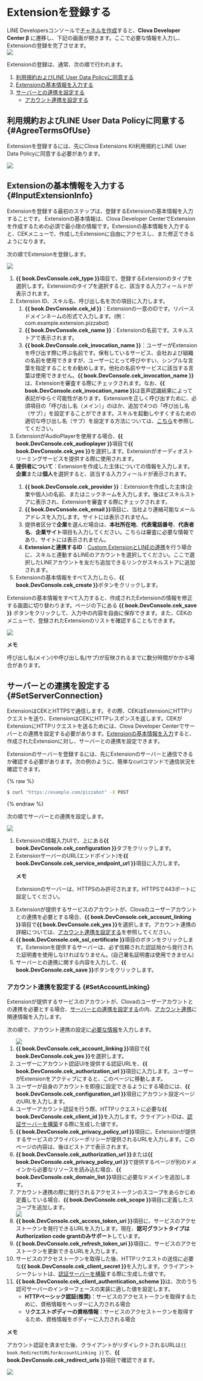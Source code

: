 # Extensionを登録する

LINE Developersコンソールで[チャネルを作成](/DevConsole/Guides/CEK/Create_Channel.md)すると、**Clova Developer Center β** に遷移し、下記の画面が開きます。ここで必要な情報を入力し、Extensionの登録を完了させます。  
![](/DevConsole/Resources/Images/DevConsole-New_Extension.png)

Extensionの登録は、通常、次の順で行われます。

<ol>
  <li><a href="#AgreeTermsOfUse">利用規約およびLINE User Data Policyに同意する</a></li>
  <li><a href="#InputExtensionInfo">Extensionの基本情報を入力する</a></li>
  <li><a href="#SetServerConnection">サーバーとの連携を設定する</a>
    <ul>
      <li><a href="#SetAccountLinking">アカウント連携を設定する</a></li>
    </ul>
  </li>
</ol>

## 利用規約およびLINE User Data Policyに同意する {#AgreeTermsOfUse}

Extensionを登録するには、先にClova Extensions Kit利用規約とLINE User Data Policyに同意する必要があります。

![](/DevConsole/Resources/Images/DevConsole-Agree_Terms_of_Use_and_Collecting_Personal_Info.png)

## Extensionの基本情報を入力する {#InputExtensionInfo}

Extensionを登録する最初のステップは、登録するExtensionの基本情報を入力することです。
Extensionの基本情報は、Clova Developer CenterでExtensionを作成するための必須で最小限の情報です。Extensionの基本情報を入力すると、CEKメニューで、作成したExtensionに自由にアクセスし、また修正できるようになります。

次の順でExtensionを登録します。

![](/DevConsole/Resources/Images/DevConsole-Create_New_Extension.png)

<ol>
  <li><strong>{{ book.DevConsole.cek_type }}</strong>項目で、登録するExtensionのタイプを選択します。Extensionのタイプを選択すると、該当する入力フィールドが表示されます。</li>
  <li>Extension ID、スキル名、呼び出し名を次の項目に入力します。
    <ol>
      <li><strong>{{ book.DevConsole.cek_id }}</strong>：Extensionの一意のIDです。リバースドメインネームの形式で入力します。(例：com.example.extension.pizzabot)</li>
      <li><strong>{{ book.DevConsole.cek_name }}</strong>：Extensionの名前です。スキルストアで表示されます。</li>
      <li><strong>{{ book.DevConsole.cek_invocation_name }}</strong>：ユーザーがExtensionを呼び出す際に呼ぶ名前です。保有しているサービス、会社および組織の名前を使用できますが、ユーザーにとって呼びやすい、シンプルな言葉を指定することをお勧めします。他社の名前やサービスに該当する言葉は使用できません。<strong>{{ book.DevConsole.cek_invocation_name }}</strong>は、Extensionを審査する際にチェックされます。なお、<strong>{{ book.DevConsole.cek_invocation_name }}</strong>は音声認識結果によって表記がゆらぐ可能性があります。Extensionを正しく呼び出すために、必須項目の「呼び出し名（メイン）」のほか、追加で4つの「呼び出し名（サブ）」を設定することができます。スキルを起動しやすくするための適切な呼び出し名（サブ）を設定する方法については、<a href="/Design/Design_Guideline_For_Extension.md#DefineSubInvocationName">こちら</a>を参照してください。</li>
    </ol>
  <li>ExtensionがAudioPlayerを使用する場合、<strong>{{ book.DevConsole.cek_audioplayer }}</strong>項目で<strong>{{ book.DevConsole.cek_yes }}</strong>を選択します。Extensionがオーディオストリーミングサービスを提供する際に使用されます。</li>
  <li><strong>提供者について</strong>：Extensionを作成した主体についての情報を入力します。<strong>企業</strong>または<strong>個人</strong>を選択すると、該当する入力フィールドが表示されます。</li>
    <ol>
      <li><strong>{{ book.DevConsole.cek_provider }}</strong>：Extensionを作成した主体(企業や個人)の名前、またはニックネームを入力します。後ほどスキルストアに表示され、Extensionを審査する際にチェックされます。</li>
      <li><strong>{{ book.DevConsole.cek_email }}</strong>項目に、当社より連絡可能なメールアドレスを入力します。サイトには表示されません。</li>
      <li>提供者区分で<strong>企業</strong>を選んだ場合は、<strong>本社所在地</strong>、<strong>代表電話番号</strong>、<strong>代表者名</strong>、<strong>企業サイト</strong>項目も入力してください。こちらは審査に必要な情報であり、サイトには表示されません。</li>
      <li><strong>Extensionと連携するID</strong>：<a href="https://clova-developers.line.biz/guide/#/CEK/Guides/Link_Messaging_API.md" target="_blank">Custom ExtensionとLINEの連携</a>を行う場合に、スキルと連動するLINEのアカウントを選択してください。ここで選択したLINEアカウントを友だち追加できるリンクがスキルストアに追加されます。</li>
    </ol>
  <li>Extensionの基本情報をすべて入力したら、<strong>{{ book.DevConsole.cek_create }}</strong>ボタンをクリックします。</li>
</ol>

Extensionの基本情報をすべて入力すると、作成されたExtensionの情報を修正する画面に切り替わります。ページの下にある **{{ book.DevConsole.cek_save }}** ボタンをクリックして、入力中の内容を自由に保存できます。また、CEKのメニューで、登録されたExtensionのリストを確認することもできます。

![](/DevConsole/Resources/Images/DevConsole-Extension_List_After_Creation.png)

<div class="note">
  <p><strong>メモ</strong></p>
  <p>呼び出し名(メイン)や呼び出し名(サブ)が反映されるまでに数分時間がかかる場合があります。</p>
</div>

## サーバーとの連携を設定する {#SetServerConnection}

ExtensionはCEKとHTTPSで通信します。その際、CEKはExtensionにHTTPリクエストを送り、ExtensionはCEKにHTTPレスポンスを返します。CEKがExtensionにHTTPリクエストを送るためには、Clova Developer Centerでサーバーとの連携を設定する必要があります。[Extensionの基本情報を入力](#InputExtensionInfo)すると、作成されたExtensionに対し、サーバーとの連携を設定できます。

Extensionのサーバーを登録するには、先にExtensionのサーバーと通信できるか確認する必要があります。次の例のように、簡単なcurlコマンドで通信状況を確認できます。

{% raw %}
```bash
$ curl "https://example.com/pizzabot" -X POST
```
{% endraw %}

次の順でサーバーとの連携を設定します。

![](/DevConsole/Resources/Images/DevConsole-Extension_Server_Settings.png)

<ol>
  <li>Extensionの情報入力UIで、上にある<strong>{{ book.DevConsole.cek_configuration }}</strong>タブをクリックします。</li>
  <li>ExtensionサーバーのURL(エンドポイント)を<strong>{{ book.DevConsole.cek_service_endpoint_url }}</strong>項目に入力します。
    <div class="note">
      <p><strong>メモ</strong></p>
      <p>Extensionのサーバーは、HTTPSのみ許可されます。HTTPSで443ポートに設定してください。</p>
    </div>
  </li>
  <li>Extensionが提供するサービスのアカウントが、Clovaのユーザーアカウントとの連携を必要とする場合、<strong>{{ book.DevConsole.cek_account_linking }}</strong>項目で<strong>{{ book.DevConsole.cek_yes }}</strong>を選択します。アカウント連携の詳細については、<a href="#SetAccountLinking">アカウント連携を設定する</a>を参照してください。</li>
  <li><strong>{{ book.DevConsole.cek_ssl_certificate }}</strong>項目のボタンをクリックします。Extensionを提供するサーバーは、必ず信頼された認証局から発行された証明書を使用しなければなりません。(自己署名証明書は使用できません)</li>
  <li>サーバーとの連携に関する内容を入力して、<strong>{{ book.DevConsole.cek_save }}</strong>ボタンをクリックします。</li>
</ol>

### アカウント連携を設定する {#SetAccountLinking}

Extensionが提供するサービスのアカウントが、Clovaのユーザーアカウントとの連携を必要とする場合、[サーバーとの連携を設定する](#SetServerConnection)の内、[アカウント連携](/CEK/Guides/Link_User_Account.md)に関連情報を入力します。

次の順で、アカウント連携の設定に[必要な情報](/CEK/Guides/Link_User_Account.md#RegisterAccountLinkingInfo)を入力します。

<ol>
  <img src="/DevConsole/Resources/Images/DevConsole-Extension_Accoun_Linking_Settings_1.png" />
  <li><strong>{{ book.DevConsole.cek_account_linking }}</strong>項目で<strong>{{ book.DevConsole.cek_yes }}</strong>を選択します。</li>
  <li>ユーザーにアカウント認証UIを提供する認証URLを、<strong>{{ book.DevConsole.cek_authorization_url }}</strong>項目に入力します。ユーザーがExtensionをアクティブにすると、このページに移動します。</li>
  <li>ユーザーが自身のアカウントを即座に設定できるようにする場合には、<strong>{{ book.DevConsole.cek_configuration_url }}</strong>項目にアカウント設定ページのURLを入力します。</li>
  <li>ユーザーアカウント認証を行う際、HTTPリクエストに必要な<strong>{{ book.DevConsole.cek_client_id }}</strong>を入力します。クライアントIDは、<a href="/CEK/Guides/Link_User_Account.md#BuildAuthServer">認証サーバーを構築</a>する際に生成した値です。</li>
  <li><strong>{{ book.DevConsole.cek_privacy_policy_url }}</strong>項目に、Extensionが提供するサービスのプライバシーポリシーが提供されるURLを入力します。このページの内容は、後ほどストアで表示されます。</li>
  <li><strong>{{ book.DevConsole.cek_authorization_url }}</strong>または<strong>{{ book.DevConsole.cek_privacy_policy_url }}</strong>で提供するページが別のドメインから必要なリソースを読み込む場合、<strong>{{ book.DevConsole.cek_domain_list }}</strong>項目に必要なドメインを追加します。</li>
  <li>アカウント連携の際に発行されるアクセストークンのスコープをあらかじめ定義している場合、<strong>{{ book.DevConsole.cek_scope }}</strong>項目に定義したスコープを追加します。</li>
  <img src="/DevConsole/Resources/Images/DevConsole-Extension_Accoun_Linking_Settings_2.png" />
  <li><strong>{{ book.DevConsole.cek_access_token_uri }}</strong>項目に、サービスのアクセストークンを発行できるURLを入力します。現在、<strong>認可グラントタイプはAuthorization code grantのみサポート</strong>しています。</li>
  <li><strong>{{ book.DevConsole.cek_refresh_token_uri }}</strong>項目に、サービスのアクセストークンを更新できるURLを入力します。</li>
  <li>サービスのアクセストークンを取得した後、HTTPリクエストの送信に必要な<strong>{{ book.DevConsole.cek_client_secret }}</strong>を入力します。クライアントシークレットは、<a href="/CEK/Guides/Link_User_Account.md#BuildAuthServer">認証サーバーを構築</a>する際に生成した値です。</li>
  <li><strong>{{ book.DevConsole.cek_client_authentication_scheme }}</strong>は、次のうち認可サーバーのインターフェースの実装に適した値を設定します。
    <ul>
      <li><strong>HTTPベーシック認証(推奨)</strong>：サービスのアクセストークンを取得するために、資格情報をヘッダーに入力される場合</li>
      <li><strong>リクエストボディーの資格情報</strong>：サービスのアクセストークンを取得するため、資格情報をボディーに入力される場合</li>
    </ul>
  </li>
</ol>

<div id="RedirectURI" class="note">
  <p><strong>メモ</strong></p>
  <p>アカウント認証を済ませた後、クライアントがリダイレクトされるURLは<code>{{ book.RedirectURLforAccountLinking }}</code>で、<strong>{{ book.DevConsole.cek_redirect_urls }}</strong>項目で確認できます。</strong></p>
  <img src="/DevConsole/Resources/Images/DevConsole-Redirect_URL_for_Extension_Accoun_Linking.png" />
</div>
